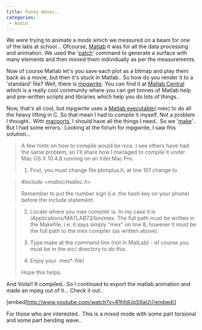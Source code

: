 ```yaml
---
title: Funky Waves..
categories: 
 - Audio
---
```


We were trying to animate a _mode_ which we measured on a beam for one of the labs at school... Ofcourse, [Matlab][0] it was for all the data processing and animation. We used the '[patch][1]' command to generate a surface with many elements and then moved them individually as per the measurements.

Now of course Matlab let's you save each plot as a bitmap and play them back as a movie, but then it's stuck in Matlab.. So how do you render it to a 'standard' file? Well, there is [mpgwrite][2]. You can find it at [Matlab Central][3] which is a really cool community where you can get tonnes of Matlab help and pre-written scripts and libraries which help you do lots of things..

Now, that's all cool, but mpgwrite uses a [Matlab executable][4](.mex) to do all the heavy lifting in C. So that mean I had to compile it myself. Not a problem I thought.. With [macports][5], I should have all the things I need.. So we '[make][6]'.. But I had some errors.. Looking at the forum for mpgwrite, I saw this solution...

> A few hints on how to compile would be nice. I see others have had the same problem, so I'll share how I managed to compile it under Mac OS X 10.4.8 running on an Intel Mac Pro.
> 
> 1) First, you must change file pbmplus.h, at line 101 change to
> 

> _\#include <malloc/malloc.h\>_
> 
> Remember to put the number sign (i.e. the hash key on your phone) before the include statement.
> 

> 2) Locate where you mex compiler is. In my case it is /Applications/MATLAB73/bin/mex. The full path must be written in the Makefile, i.e. it says simply "mex" on line 8, however it must be the full path to the mex compiler (as written above).
> 
> 3) Type make at the command line (not in MatLab) - of course you must be in the src/ directory to do this.
> 
> 4) Enjoy your .mex\*-file!
> 
> Hope this helps.
> 

And Voila!! It compiled.. So I continued to export the matlab animation and made an mpeg out of it... Check it out..

\[embed\]http://www.youtube.com/watch?v=R1hfdUpSXaU\[/embed\]

For those who are interested.. This is a mixed mode with some part torsional and some part bending wave..


[0]: http://en.wikipedia.org/wiki/Matlab
[1]: http://www.mathworks.com/help/techdoc/ref/patch.html
[2]: http://www.mathworks.com/matlabcentral/fileexchange/309-mpgwrite
[3]: http://www.mathworks.com/matlabcentral/index.html
[4]: http://www.instructables.com/id/SEE8PONF8DOSUKF/
[5]: http://www.macports.org/
[6]: http://en.wikipedia.org/wiki/Make_%28software%29